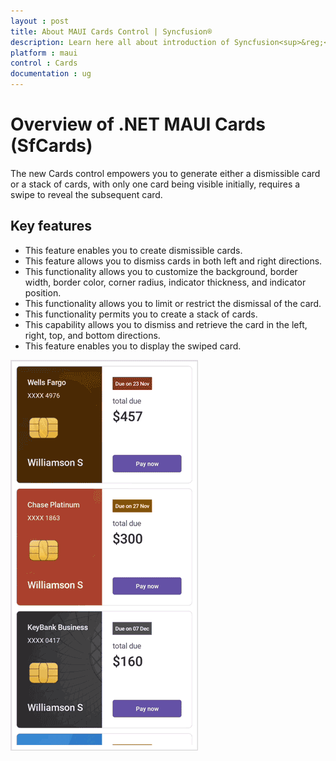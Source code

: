 ```yaml
---
layout : post
title: About MAUI Cards Control | Syncfusion®
description: Learn here all about introduction of Syncfusion<sup>&reg;</sup> Essential Studio<sup>&reg;</sup> MAUI Cards control, its elements and more.
platform : maui
control : Cards
documentation : ug
---
```


# Overview of .NET MAUI Cards (SfCards)  

The new Cards control empowers you to generate either a dismissible card or a stack of cards, with only one card being visible initially, requires a swipe to reveal the subsequent card.

## Key features

* This feature enables you to create dismissible cards.
* This feature allows you to dismiss cards in both left and right directions.
* This functionality allows you to customize the background, border width, border color, corner radius, indicator thickness, and indicator position.
* This functionality allows you to limit or restrict the dismissal of the card.
* This functionality permits you to create a stack of cards.
* This capability allows you to dismiss and retrieve the card in the left, right, top, and bottom directions.
* This feature enables you to display the swiped card.

![overview in MAUI SfCardLayout](images/maui-card-overview.gif)

